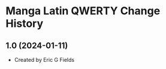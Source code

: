 Manga Latin QWERTY Change History
====================

1.0 (2024-01-11)
----------------
* Created by Eric G Fields
